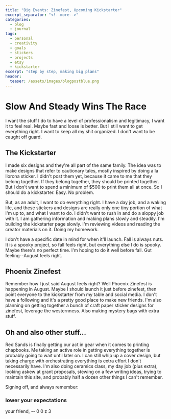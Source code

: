 ```yaml
---
title: "Big Events: Zinefest, Upcoming Kickstarter"
excerpt_separator: "<!--more-->"
categories:
  - blog
  - journal
tags: 
  - personal
  - creativity
  - goals
  - stickers
  - projects
  - etsy
  - kickstarter
excerpt: "step by step, making big plans"
header:
  teaser: /assets/images/blogpostblue.png
---
```

# Slow And Steady Wins The Race
I want the stuff I do to have a level of professionalism and legitimacy, I want it to feel real. Maybe fast and loose is better. But I still want to get everything right. I want to keep all my shit organized. I don't want to be caught off guard. 
<!--more-->
## The Kickstarter
I made six designs and they're all part of the same family. The idea was to make designs that refer to cautionary tales, mostly inspired by doing a la llorona sticker. I didn't post them yet, because it came to me that they belong together. If they belong together, they should be printed together. But I don't want to spend a minimum of $500 to print them all at once. So I should do a kickstarter. Easy. No problem.

But, as an adult, I want to do everything right. I have a day job, and a waking life, and these stickers and designs are really only one tiny portion of what I'm up to, and what I want to do. I didn't want to rush in and do a sloppy job with it. I am gathering information and making plans slowly and steadily. I'm building the kickstarter page slowly. I'm reviewing videos and reading the creator materials on it. Doing my homework. 

I don't have a specific date in mind for when it'll launch. Fall is always nuts. It is a spooky project, so fall feels right, but everything else I do is spooky. Maybe there's no perfect time. I'm hoping to do it well before fall. Gut feeling--August feels right. 

## Phoenix Zinefest

Remember how I just said August feels right? Well Phoenix Zinefest is happening in August. Maybe I should launch it just before zinefest, then point everyone to the kickstarter from my table and social media. I don't have a following and it's a pretty good place to make new friends. I'm also planning on getting together a bunch of craft paper sticker designs for zinefest, leverage the westernness. Also making mystery bags with extra stuff. 

## Oh and also other stuff...

Red Sands is finally getting our act in gear when it comes to printing chapbooks. Me taking an active role in getting everything together is probably going to wait until later on. I can still whip up a cover design, but taking charge with orchestrating everything is extra effort I don't necessarily have. I'm also doing ceramics class, my day job (plus extra), looking askew at grant proposals, stewing on a few writing ideas, trying to maintain this site, and probably half a dozen other things I can't remember.

Signing off, and always remember:

### lower your expectations
your friend,
-- 0 0 z 3